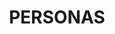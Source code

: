---
title: 'PERSONAS'
description: 'REPORTE DE PRACTICA DE FIGURAS'
pubDate: 'Mar 24 2024'
heroImage: 'https://images.ctfassets.net/crb83veve8xb/5NdODQFXKh7G0a9ndO2Tdr/bc98c92588df661b925306c2d9bba5c4/UX_Persona_Disen__o_Itzel.png'
---